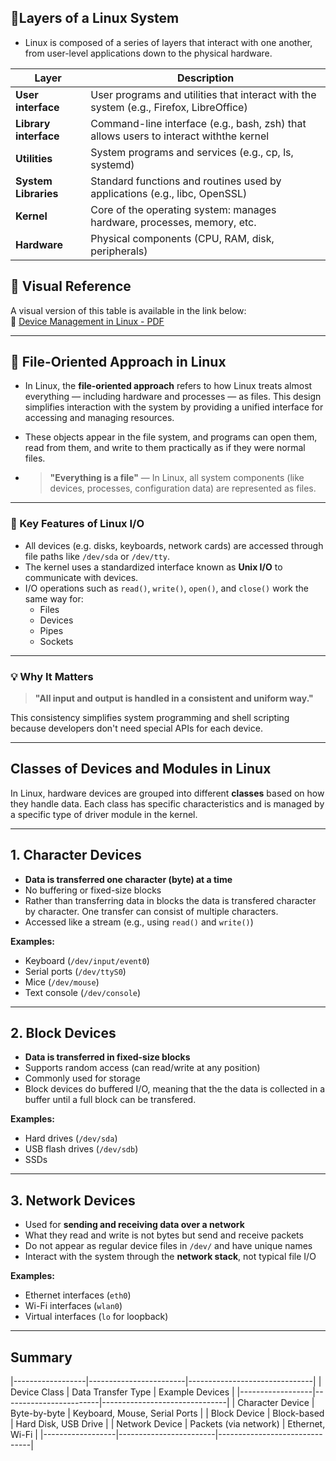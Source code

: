 ## 🔹Layers of a Linux System
- Linux is composed of a series of layers that interact with one another, from user-level
applications down to the physical hardware.


| Layer                | Description                                                                            |
|----------------------|----------------------------------------------------------------------------------------|
| **User interface**   | User programs and utilities that interact with the system (e.g., Firefox, LibreOffice) |
| **Library interface**| Command-line interface (e.g., bash, zsh) that allows users to interact withthe kernel  |
| **Utilities**        | System programs and services (e.g., cp, ls, systemd)                                   |
| **System Libraries** | Standard functions and routines used by applications (e.g., libc, OpenSSL)             |
| **Kernel**           | Core of the operating system: manages hardware, processes, memory, etc.                |
| **Hardware**         | Physical components (CPU, RAM, disk, peripherals)                                      |



## 📌 Visual Reference
A visual version of this table is available in the link below:  
📄 [Device Management in Linux - PDF](https://upload.wikimedia.org/wikipedia/commons/d/d4/Layers_of_a_Linux_system.png)

---


## 📂 File-Oriented Approach in Linux

- In Linux, the **file-oriented approach** refers to how Linux treats almost everything — including hardware and processes — as files. This design simplifies interaction with the system by providing a unified interface for accessing and managing resources.

- These objects appear in the file system, and programs can open them,
read from them, and write to them practically as if they were normal files.

- > **"Everything is a file"** — In Linux, all system components (like devices, processes, 
configuration data) are represented as files.

---


### 🔑 Key Features of Linux I/O

- All devices (e.g. disks, keyboards, network cards) are accessed through file paths like `/dev/sda` or `/dev/tty`.
- The kernel uses a standardized interface known as **Unix I/O** to communicate with devices.
- I/O operations such as `read()`, `write()`, `open()`, and `close()` work the same way for:
  - Files
  - Devices
  - Pipes
  - Sockets

---

### 💡 Why It Matters

> **"All input and output is handled in a consistent and uniform way."**

This consistency simplifies system programming and shell scripting because developers don't need special APIs for each device.

---

## Classes of Devices and Modules in Linux

In Linux, hardware devices are grouped into different **classes** based on how they handle data. Each class has specific characteristics and is managed by a specific type of driver module in the kernel.

---

## 1. Character Devices

- **Data is transferred one character (byte) at a time**
- No buffering or fixed-size blocks
- Rather than transferring data in blocks the data is transfered character by character.
  One transfer can consist of multiple characters.
- Accessed like a stream (e.g., using `read()` and `write()`)

**Examples:**
- Keyboard (`/dev/input/event0`)
- Serial ports (`/dev/ttyS0`)
- Mice (`/dev/mouse`)
- Text console (`/dev/console`)

---

## 2. Block Devices

- **Data is transferred in fixed-size blocks**
- Supports random access (can read/write at any position)
- Commonly used for storage
- Block devices do buffered I/O, meaning that the the data is collected in a buffer
  until a full block can be transfered.

**Examples:**
- Hard drives (`/dev/sda`)
- USB flash drives (`/dev/sdb`)
- SSDs

---

## 3. Network Devices

- Used for **sending and receiving data over a network**
- What they read and write is not bytes but send and receive packets
- Do not appear as regular device files in `/dev/` and have unique names
- Interact with the system through the **network stack**, not typical file I/O

**Examples:**
- Ethernet interfaces (`eth0`)
- Wi-Fi interfaces (`wlan0`)
- Virtual interfaces (`lo` for loopback)

---

## Summary

|------------------|------------------------|-------------------------------|
| Device Class     | Data Transfer Type     | Example Devices               |
|------------------|------------------------|-------------------------------|
| Character Device | Byte-by-byte           | Keyboard, Mouse, Serial Ports |
| Block Device     | Block-based            | Hard Disk, USB Drive          |
| Network Device   | Packets (via network)  | Ethernet, Wi-Fi               |
|------------------|------------------------|-------------------------------|

